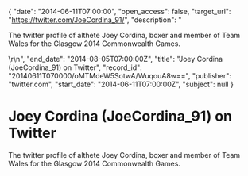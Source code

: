 {
  "date": "2014-06-11T07:00:00", 
  "open_access": false, 
  "target_url": "https://twitter.com/JoeCordina_91/", 
  "description": "<p>The twitter profile of althete Joey Cordina, boxer and member of Team Wales for the Glasgow 2014 Commonwealth Games.</p>\r\n", 
  "end_date": "2014-08-05T07:00:00Z", 
  "title": "Joey Cordina (JoeCordina_91) on Twitter", 
  "record_id": "20140611T070000/oMTMdeW5SotwA/WuqouA8w==", 
  "publisher": "twitter.com", 
  "start_date": "2014-06-11T07:00:00Z", 
  "subject": null
}

# Joey Cordina (JoeCordina_91) on Twitter

<p>The twitter profile of althete Joey Cordina, boxer and member of Team Wales for the Glasgow 2014 Commonwealth Games.</p>

